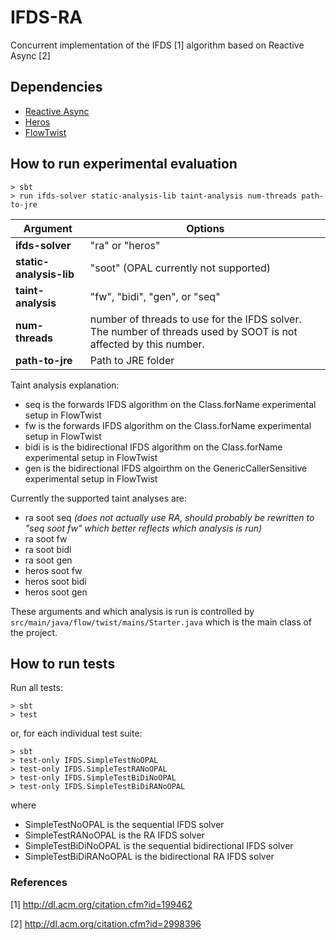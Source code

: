 # IFDS-RA
Concurrent implementation of the IFDS [1] algorithm based on Reactive Async [2]

## Dependencies
- [Reactive Async](https://github.com/phaller/reactive-async)
- [Heros](https://github.com/Sable/heros)
- [FlowTwist](https://github.com/johanneslerch/FlowTwist)

## How to run experimental evaluation
```
> sbt
> run ifds-solver static-analysis-lib taint-analysis num-threads path-to-jre
```

Argument | Options
--- | ---
__ifds-solver__ | "ra" or "heros"
__static-analysis-lib__ | "soot" (OPAL currently not supported)
__taint-analysis__ | "fw", "bidi", "gen", or "seq"
__num-threads__ | number of threads to use for the IFDS solver. The number of threads used by SOOT is not affected by this number.
__path-to-jre__ | Path to JRE folder

Taint analysis explanation:
- seq is the forwards IFDS algorithm on the Class.forName experimental setup in FlowTwist
- fw is the forwards IFDS algorithm on the Class.forName experimental setup in FlowTwist
- bidi is is the bidirectional IFDS algorithm on the Class.forName experimental setup in FlowTwist
- gen is the bidirectional IFDS algoirthm on the GenericCallerSensitive experimental setup in FlowTwist

Currently the supported taint analyses are:
- ra soot seq _(does not actually use RA, should probably be rewritten to "seq soot fw" which better reflects which analysis is run)_
- ra soot fw
- ra soot bidi
- ra soot gen
- heros soot fw
- heros soot bidi
- heros soot gen

These arguments and which analysis is run is controlled by `src/main/java/flow/twist/mains/Starter.java` which is the main class of the project.

## How to run tests
Run all tests:
```
> sbt
> test
```
or, for each individual test suite:
```
> sbt
> test-only IFDS.SimpleTestNoOPAL
> test-only IFDS.SimpleTestRANoOPAL
> test-only IFDS.SimpleTestBiDiNoOPAL
> test-only IFDS.SimpleTestBiDiRANoOPAL
```
where
- SimpleTestNoOPAL is the sequential IFDS solver
- SimpleTestRANoOPAL is the RA IFDS solver
- SimpleTestBiDiNoOPAL is the sequential bidirectional IFDS solver
- SimpleTestBiDiRANoOPAL is the bidirectional RA IFDS solver

### References
[1] http://dl.acm.org/citation.cfm?id=199462

[2] http://dl.acm.org/citation.cfm?id=2998396

